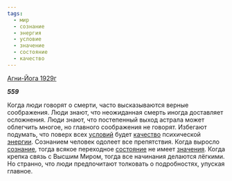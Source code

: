 ```yaml
---
tags:
  - мир
  - сознание
  - энергия
  - условие
  - значение
  - состояние
  - качество
---
```

[Агни-Йога 1929г](https://127.0.0.1:4002/agni/1929)

___559___

Когда люди говорят о смерти, часто высказываются верные соображения. Люди знают, что неожиданная смерть иногда доставляет осложнения. Люди знают, что постепенный выход астрала может облегчить многое, но главного соображения не говорят. Избегают подумать, что поверх всех [условий](../../../tags/#условие) будет [качество](../../../tags/#качество) психической [энергии](../../../tags/#энергия). Сознанием человек одолеет все препятствия. Когда выросло [сознание](../../../tags/#сознание), тогда всякое переходное [состояние](../../../tags/#состояние) не имеет [значения](../../../tags/#значение). Когда крепка связь с Высшим Миром, тогда все начинания делаются лёгкими. Но странно, что люди предпочитают толковать о подробностях, упуская главное.